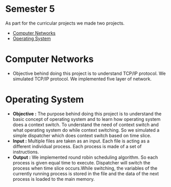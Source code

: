 # Semester 5

As part for the curricular projects we made two projects. 
  - [Computer Networks](https://github.com/hgmehta/AcademicProjects/tree/master/Semester%205/Computer%20Networks) 
  - [Operating System](https://github.com/hgmehta/AcademicProjects/tree/master/Semester%203/Operating%20System)

# Computer Networks

  - Objective behind doing this project is to understand TCP/IP protocol. We simulated TCP/IP protocol. We implemented five layer of network.

# Operating System

  - **Objective :** The purpose behind doing this project is to understand the basic concept of operating system and to learn how operating system does a context switch. To understand the need of context switch and what operating system do while context switching. So we simulated a simple dispatcher which does context switch based on time slice.
  - **Input :** Multiple files are taken as an input. Each file is acting as a different individual process. Each process is made of a set of instructions. 
  - **Output :** We implemented round robin scheduling algorithm. So each process is given equal time to execute. Dispatcher will switch the process when time slice occurs.While switching, the variables of the currently running  process is stored in the file and the data of the next process is loaded to the main memory.
